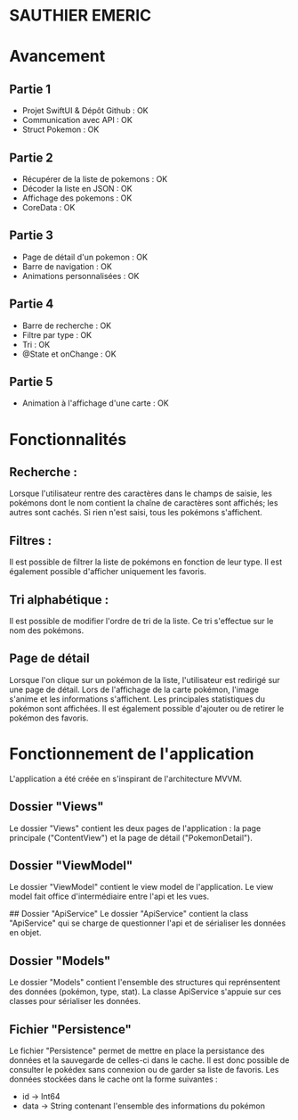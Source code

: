 # SAUTHIER EMERIC

# Avancement
## Partie 1
- Projet SwiftUI & Dépôt Github : OK
- Communication avec API : OK
- Struct Pokemon : OK
  
## Partie 2
- Récupérer de la liste de pokemons : OK
- Décoder la liste en JSON : OK
- Affichage des pokemons : OK
- CoreData : OK

## Partie 3
- Page de détail d'un pokemon : OK
- Barre de navigation  : OK
- Animations personnalisées : OK

## Partie 4
- Barre de recherche : OK
- Filtre par type : OK
- Tri : OK
- @State et onChange : OK

## Partie 5
- Animation à l'affichage d'une carte : OK

# Fonctionnalités
## Recherche :
Lorsque l'utilisateur rentre des caractères dans le champs de saisie, les pokémons dont le nom contient la chaîne de caractères sont affichés; les autres sont cachés. Si rien n'est saisi, tous les pokémons s'affichent.

## Filtres :
Il est possible de filtrer la liste de pokémons en fonction de leur type.
Il est également possible d'afficher uniquement les favoris.

## Tri alphabétique :
Il est possible de modifier l'ordre de tri de la liste. Ce tri s'effectue sur le nom des pokémons.

## Page de détail
Lorsque l'on clique sur un pokémon de la liste, l'utilisateur est redirigé sur une page de détail.
Lors de l'affichage de la carte pokémon, l'image s'anime et les informations s'affichent.
Les principales statistiques du pokémon sont affichées. Il est également possible d'ajouter ou de retirer le pokémon des favoris.

# Fonctionnement de l'application
L'application a été créée en s'inspirant de l'architecture MVVM.

## Dossier "Views"
Le dossier "Views" contient les deux pages de l'application : la page principale ("ContentView") et la page de détail ("PokemonDetail").

## Dossier "ViewModel"
Le dossier "ViewModel" contient le view model de l'application.
Le view model fait office d'intermédiaire entre l'api et les vues.

## Dossier "ApiService"
Le dossier "ApiService" contient la class "ApiService" qui se charge de questionner l'api et de sérialiser les données en objet.

## Dossier "Models"
Le dossier "Models" contient l'ensemble des structures qui reprénsentent des données (pokémon, type, stat).
La classe ApiService s'appuie sur ces classes pour sérialiser les données.

## Fichier "Persistence"
Le fichier "Persistence" permet de mettre en place la persistance des données et la sauvegarde de celles-ci dans le cache. Il est donc possible de consulter le pokédex sans connexion ou de garder sa liste de favoris.
Les données stockées dans le cache ont la forme suivantes :
- id -> Int64
- data -> String contenant l'ensemble des informations du pokémon